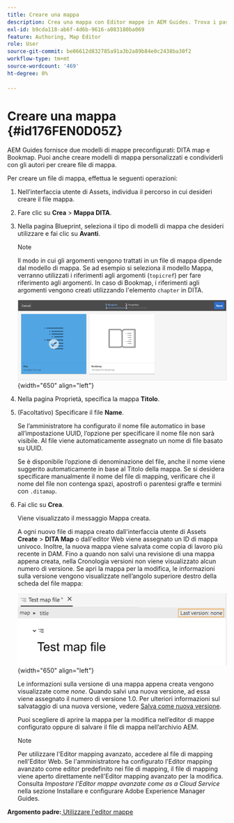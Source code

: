 ```yaml
---
title: Creare una mappa
description: Crea una mappa con Editor mappe in AEM Guides. Trova i passaggi per creare un file di mappa basato su un modello di mappa.
exl-id: b9cda118-ab6f-4d6b-9616-a083180ba069
feature: Authoring, Map Editor
role: User
source-git-commit: be06612d832785a91a3b2a89b84e0c2438ba30f2
workflow-type: tm+mt
source-wordcount: '469'
ht-degree: 0%

---
```


# Creare una mappa {#id176FEN0D05Z}

AEM Guides fornisce due modelli di mappe preconfigurati: DITA map e Bookmap. Puoi anche creare modelli di mappa personalizzati e condividerli con gli autori per creare file di mappa.

Per creare un file di mappa, effettua le seguenti operazioni:

1. Nell’interfaccia utente di Assets, individua il percorso in cui desideri creare il file mappa.

1. Fare clic su **Crea** \> **Mappa DITA**.

1. Nella pagina Blueprint, seleziona il tipo di modelli di mappa che desideri utilizzare e fai clic su **Avanti**.

   >[!NOTE]
   >
   > Il modo in cui gli argomenti vengono trattati in un file di mappa dipende dal modello di mappa. Se ad esempio si seleziona il modello Mappa, verranno utilizzati i riferimenti agli argomenti \(`topicref`\) per fare riferimento agli argomenti. In caso di Bookmap, i riferimenti agli argomenti vengono creati utilizzando l&#39;elemento `chapter` in DITA.

   ![](images/map-template.png){width="650" align="left"}

1. Nella pagina Proprietà, specifica la mappa **Titolo**.

1. \(Facoltativo\) Specificare il file **Name**.

   Se l’amministratore ha configurato il nome file automatico in base all’impostazione UUID, l’opzione per specificare il nome file non sarà visibile. Al file viene automaticamente assegnato un nome di file basato su UUID.

   Se è disponibile l’opzione di denominazione del file, anche il nome viene suggerito automaticamente in base al Titolo della mappa. Se si desidera specificare manualmente il nome del file di mapping, verificare che il nome del file non contenga spazi, apostrofi o parentesi graffe e termini con `.ditamap`.

1. Fai clic su **Crea**.

   Viene visualizzato il messaggio Mappa creata.

   A ogni nuovo file di mappa creato dall&#39;interfaccia utente di Assets **Create** \> **DITA Map** o dall&#39;editor Web viene assegnato un ID di mappa univoco. Inoltre, la nuova mappa viene salvata come copia di lavoro più recente in DAM. Fino a quando non salvi una revisione di una mappa appena creata, nella Cronologia versioni non viene visualizzato alcun numero di versione. Se apri la mappa per la modifica, le informazioni sulla versione vengono visualizzate nell’angolo superiore destro della scheda del file mappa:

   ![](images/first-version-map-none.png){width="650" align="left"}

   Le informazioni sulla versione di una mappa appena creata vengono visualizzate come *none*. Quando salvi una nuova versione, ad essa viene assegnato il numero di versione 1.0. Per ulteriori informazioni sul salvataggio di una nuova versione, vedere [Salva come nuova versione](web-editor-features.md#save-as-new-version-id209ME400GXA).

   Puoi scegliere di aprire la mappa per la modifica nell’editor di mappe configurato oppure di salvare il file di mappa nell’archivio AEM.

   >[!NOTE]
   >
   > Per utilizzare l&#39;Editor mapping avanzato, accedere al file di mapping nell&#39;Editor Web. Se l&#39;amministratore ha configurato l&#39;Editor mapping avanzato come editor predefinito nei file di mapping, il file di mapping viene aperto direttamente nell&#39;Editor mapping avanzato per la modifica. Consulta *Impostare l&#39;Editor mappe avanzate come as a Cloud Service* nella sezione Installare e configurare Adobe Experience Manager Guides.


**Argomento padre:**[ Utilizzare l&#39;editor mappe](map-editor.md)
